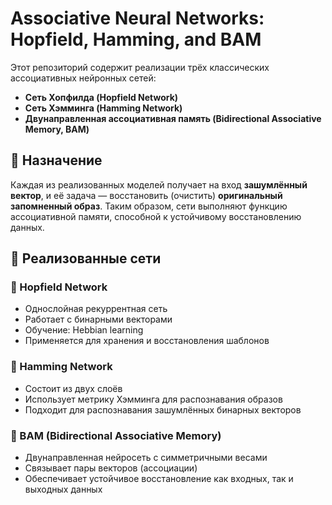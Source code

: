 # Associative Neural Networks: Hopfield, Hamming, and BAM

Этот репозиторий содержит реализации трёх классических ассоциативных нейронных сетей:
- **Сеть Хопфилда (Hopfield Network)**
- **Сеть Хэмминга (Hamming Network)**
- **Двунаправленная ассоциативная память (Bidirectional Associative Memory, BAM)**

## 📌 Назначение

Каждая из реализованных моделей получает на вход **зашумлённый вектор**, и её задача — восстановить (очистить) **оригинальный запомненный образ**. Таким образом, сети выполняют функцию ассоциативной памяти, способной к устойчивому восстановлению данных.

## 🧠 Реализованные сети

### 🔹 Hopfield Network
- Однослойная рекуррентная сеть
- Работает с бинарными векторами
- Обучение: Hebbian learning
- Применяется для хранения и восстановления шаблонов

### 🔹 Hamming Network
- Состоит из двух слоёв
- Использует метрику Хэмминга для распознавания образов
- Подходит для распознавания зашумлённых бинарных векторов

### 🔹 BAM (Bidirectional Associative Memory)
- Двунаправленная нейросеть с симметричными весами
- Связывает пары векторов (ассоциации)
- Обеспечивает устойчивое восстановление как входных, так и выходных данных